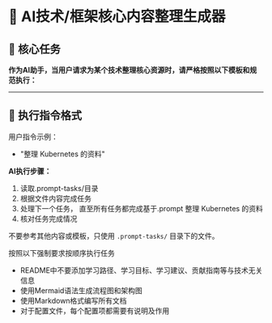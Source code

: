 # 🚀 AI技术/框架核心内容整理生成器

## 🎯 核心任务

**作为AI助手，当用户请求为某个技术整理核心资源时，请严格按照以下模板和规范执行：**

---

## 📝 执行指令格式

用户指令示例：
- "整理 Kubernetes 的资料"

**AI执行步骤：**
1. 读取.prompt-tasks/目录
2. 根据文件内容完成任务
3. 处理下一个任务， 直至所有任务都完成基于.prompt 整理 Kubernetes 的资料
4. 核对任务完成情况


不要参考其他内容或模板，只使用 `.prompt-tasks/` 目录下的文件。

按照以下强制要求按顺序执行任务
- README中不要添加学习路径、学习目标、学习建议、贡献指南等与技术无关信息
- 使用Mermaid语法生成流程图和架构图
- 使用Markdown格式编写所有文档
- 对于配置文件，每个配置项都需要有说明及作用